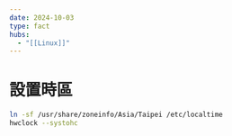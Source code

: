 ```yaml
---
date: 2024-10-03
type: fact
hubs:
  - "[[Linux]]"
---
```


# 設置時區

```bash
ln -sf /usr/share/zoneinfo/Asia/Taipei /etc/localtime
hwclock --systohc
```

